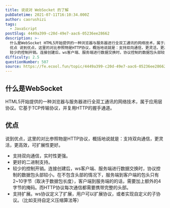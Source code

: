 ```yaml
---
title: 说说对 WebSocket 的了解
pubDatetime: 2021-07-11T16:10:34.000Z
author: caorushizi
tags:
  - JavaScript
postSlug: 4449a399-c20d-49e7-aac6-05236ee28662
description: >-
  什么是WebSocket HTML5开始提供的一种浏览器与服务器进行全双工通讯的网络技术，属于应用层协议。它基于TCP传输协议，并复用HTTP的握手通道。
  优点 说到优点，这里的对比参照物是HTTP协议，概括地说就是：支持双向通信，更灵活，更高效，可扩展性更好。 支持双向通信，实时性更强。 更好的二进制支持。
  较少的控制开销。连接创建后，ws客户端、服务端进行数据交换时，协议控制的数据包头部较小。
difficulty: 2.5
questionNumber: 507
source: https://fe.ecool.fun/topic/4449a399-c20d-49e7-aac6-05236ee28662
---
```


## 什么是WebSocket

HTML5开始提供的一种浏览器与服务器进行全双工通讯的网络技术，属于应用层协议。它基于TCP传输协议，并复用HTTP的握手通道。

## 优点 

说到优点，这里的对比参照物是HTTP协议，概括地说就是：支持双向通信，更灵活，更高效，可扩展性更好。

* 支持双向通信，实时性更强。
* 更好的二进制支持。
* 较少的控制开销。连接创建后，ws客户端、服务端进行数据交换时，协议控制的数据包头部较小。在不包含头部的情况下，服务端到客户端的包头只有2~10字节（取决于数据包长度），客户端到服务端的的话，需要加上额外的4字节的掩码。而HTTP协议每次通信都需要携带完整的头部。
* 支持扩展。ws协议定义了扩展，用户可以扩展协议，或者实现自定义的子协议。（比如支持自定义压缩算法等）




